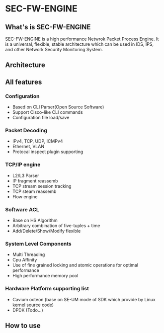 SEC-FW-ENGINE
======

## What's is SEC-FW-ENGINE
SEC-FW-ENGINE is a high performance Netwrok Packet Process Engine. It is a universal, flexible,  stable architecture which can be used in IDS, IPS, and other Network Security Monitoring System.

## Architecture

## All features
### Configuration
- Based on CLI Parser(Open Source Software)
- Support Cisco-like CLI commands
- Configuration file load/save

### Packet Decoding
- IPv4, TCP, UDP, ICMPv4
- Ethernet, VLAN
- Protocal inspect plugin supporting

### TCP/IP engine
- L2/L3 Parser
- IP fragment reassemb
- TCP stream session tracking
- TCP steam reassemb
- Flow engine

### Software ACL
- Base on HS Algorithm
- Arbitrary combination of five-tuples + time
- Add/Delete/Show/Modify flexible
  
### System Level Components
- Multi Threading
- Cpu Affinity
- Use of fine grained locking and atomic operations for optimal performance
- High performance memory pool

### Hardware Platform supporting list
- Cavium octeon (base on SE-UM mode of SDK which provide by Linux kernel source code)
- DPDK (Todo...) 

## How to use
